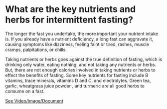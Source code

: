 # What are the key nutrients and herbs for intermittent fasting?

The longer the fast you undertake, the more important your nutrient intake is. If you already have a nutrient deficiency, a long fast can aggravate it, causing symptoms like dizziness, feeling faint or tired, rashes, muscle cramps, palpitations, or chills.

Taking nutrients or herbs goes against the true definition of fasting, which is drinking only water, eating nothing, and not taking any nutrients or herbs. But, there are not enough calories involved in taking nutrients or herbs to effect the benefits of fasting. Some key nutrients for fasting include B vitamins, trace minerals, vitamins D and C, and electrolytes. Green tea, garlic, wheatgrass juice powder , and turmeric are all good herbs to consume on a fast.

 [See Video/Image/Document](https://hls-player.drberg.com/asset?path=migrated-assets/key-nutrients-and-herbs-for-fasting)